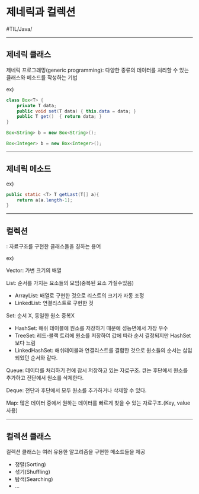 # 제네릭과 컬렉션
#TIL/Java/

---

## 제네릭 클래스

제네릭 프로그래밍(generic programming): 다양한 종류의 데이터를 처리할 수 있는 클래스와 메소드를 작성하는 기법

ex)
```java
class Box<T> {
    private T data;
    public void set(T data) { this.data = data; }
    public T get()  { return data; }
}

Box<String> b = new Box<String>();

Box<Integer> b = new Box<Integer>();
```

---

## 제네릭 메소드

ex)
```java
public static <T> T getLast(T[] a){
    return a[a.length-1];
}
```

---

## 컬렉션
: 자료구조를 구현한 클래스들을 칭하는 용어

ex)

Vector: 가변 크기의 배열

List: 순서를 가지는 요소들의 모임(중복된 요소 가질수있음)
 - ArrayList: 배열로 구현한 것으로 리스트의 크기가 자동 조정
 - LinkedList: 연결리스트로 구현한 것

Set: 순서 X, 동일한 원소 중복X
  - HashSet: 해쉬 테이블에 원소를 저장하기 때문에 성능면에서 가장 우수
  - TreeSet: 레드-블랙 트리에 원소를 저장하여 값에 따라 순서 결정되지만 HashSet보다 느림
  - LinkedHashSet: 해쉬테이블과 연결리스트를 결합한 것으로 원소들의 순서는 삽입되었던 순서와 같다.

Queue: 데이터를 처리하기 전에 잠시 저장하고 있는 자료구조. 큐는 후단에서 원소를 추가하고 전단에서 원소를 삭제한다.

Deque: 전단과 후단에서 모두 원소를 추가하거나 삭제할 수 있다.

Map: 많은 데이터 중에서 원하는 데이터를 빠르게 찾을 수 있는 자료구조.(Key, value 사용)

---

## 컬렉션 클래스
컬렉션 클래스는 여러 유용한 알고리즘을 구현한 메소드들을 제공
- 정렬(Sorting)
- 섞기(Shuffling)
- 탐색(Searching)
- ...